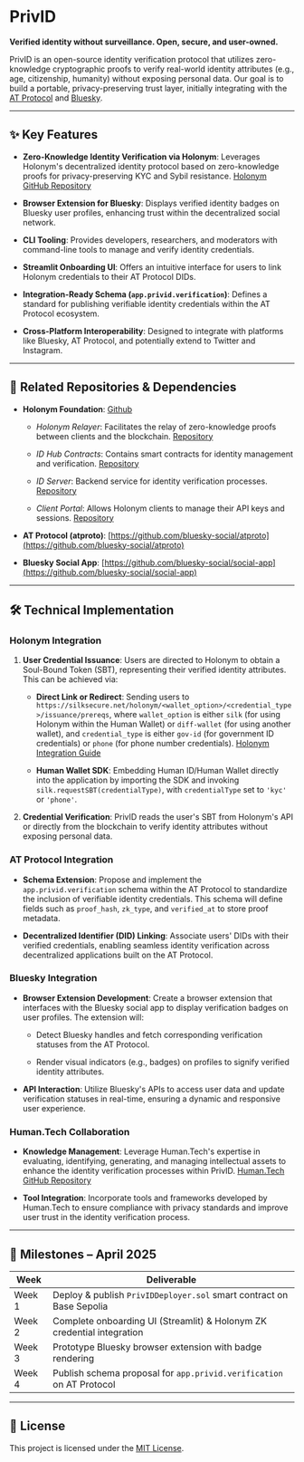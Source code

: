 # PrivID

**Verified identity without surveillance. Open, secure, and user-owned.**

PrivID is an open-source identity verification protocol that utilizes zero-knowledge cryptographic proofs to verify real-world identity attributes (e.g., age, citizenship, humanity) without exposing personal data. Our goal is to build a portable, privacy-preserving trust layer, initially integrating with the [AT Protocol](https://github.com/bluesky-social/atproto) and [Bluesky](https://github.com/bluesky-social/social-app).

---

## ✨ Key Features

- **Zero-Knowledge Identity Verification via Holonym**: Leverages Holonym's decentralized identity protocol based on zero-knowledge proofs for privacy-preserving KYC and Sybil resistance. [Holonym GitHub Repository]([https://github.com/holonym-foundation](https://github.com/holonym-foundation))

- **Browser Extension for Bluesky**: Displays verified identity badges on Bluesky user profiles, enhancing trust within the decentralized social network.

- **CLI Tooling**: Provides developers, researchers, and moderators with command-line tools to manage and verify identity credentials.

- **Streamlit Onboarding UI**: Offers an intuitive interface for users to link Holonym credentials to their AT Protocol DIDs.

- **Integration-Ready Schema (`app.privid.verification`)**: Defines a standard for publishing verifiable identity credentials within the AT Protocol ecosystem.

- **Cross-Platform Interoperability**: Designed to integrate with platforms like Bluesky, AT Protocol, and potentially extend to Twitter and Instagram.

---

## 🔗 Related Repositories & Dependencies

- **Holonym Foundation**: [Github](https://github.com/holonym-foundation)
  
  - *Holonym Relayer*: Facilitates the relay of zero-knowledge proofs between clients and the blockchain. [Repository](https://github.com/holonym-foundation/holonym-relayer)

  - *ID Hub Contracts*: Contains smart contracts for identity management and verification. [Repository](https://github.com/holonym-foundation/id-hub-contracts)

  - *ID Server*: Backend service for identity verification processes. [Repository](https://github.com/holonym-foundation/id-server)

  - *Client Portal*: Allows Holonym clients to manage their API keys and sessions. [Repository](https://github.com/holonym-foundation/client-portal)

- **AT Protocol (atproto)**: [https://github.com/bluesky-social/atproto](https://github.com/bluesky-social/atproto)

- **Bluesky Social App**: [https://github.com/bluesky-social/social-app](https://github.com/bluesky-social/social-app)


---

## 🛠️ Technical Implementation

### Holonym Integration

1. **User Credential Issuance**: Users are directed to Holonym to obtain a Soul-Bound Token (SBT), representing their verified identity attributes. This can be achieved via:

   - **Direct Link or Redirect**: Sending users to `https://silksecure.net/holonym/<wallet_option>/<credential_type>/issuance/prereqs`, where `wallet_option` is either `silk` (for using Holonym within the Human Wallet) or `diff-wallet` (for using another wallet), and `credential_type` is either `gov-id` (for government ID credentials) or `phone` (for phone number credentials). [Holonym Integration Guide](https://docs.holonym.id/for-developers/start-here)

   - **Human Wallet SDK**: Embedding Human ID/Human Wallet directly into the application by importing the SDK and invoking `silk.requestSBT(credentialType)`, with `credentialType` set to `'kyc'` or `'phone'`.

2. **Credential Verification**: PrivID reads the user's SBT from Holonym's API or directly from the blockchain to verify identity attributes without exposing personal data.

### AT Protocol Integration

- **Schema Extension**: Propose and implement the `app.privid.verification` schema within the AT Protocol to standardize the inclusion of verifiable identity credentials. This schema will define fields such as `proof_hash`, `zk_type`, and `verified_at` to store proof metadata.

- **Decentralized Identifier (DID) Linking**: Associate users' DIDs with their verified credentials, enabling seamless identity verification across decentralized applications built on the AT Protocol.

### Bluesky Integration

- **Browser Extension Development**: Create a browser extension that interfaces with the Bluesky social app to display verification badges on user profiles. The extension will:

  - Detect Bluesky handles and fetch corresponding verification statuses from the AT Protocol.

  - Render visual indicators (e.g., badges) on profiles to signify verified identity attributes.

- **API Interaction**: Utilize Bluesky's APIs to access user data and update verification statuses in real-time, ensuring a dynamic and responsive user experience.

### Human.Tech Collaboration

- **Knowledge Management**: Leverage Human.Tech's expertise in evaluating, identifying, generating, and managing intellectual assets to enhance the identity verification processes within PrivID. [Human.Tech GitHub Repository](https://github.com/humantech)

- **Tool Integration**: Incorporate tools and frameworks developed by Human.Tech to ensure compliance with privacy standards and improve user trust in the identity verification process.

---

## 📌 Milestones – April 2025

| Week  | Deliverable                                                                 |
|-------|------------------------------------------------------------------------------|
| Week 1 | Deploy & publish `PrivIDDeployer.sol` smart contract on Base Sepolia        |
| Week 2 | Complete onboarding UI (Streamlit) & Holonym ZK credential integration      |
| Week 3 | Prototype Bluesky browser extension with badge rendering                    |
| Week 4 | Publish schema proposal for `app.privid.verification` on AT Protocol        |

---

## 📜 License

This project is licensed under the [MIT License](./LICENSE).

